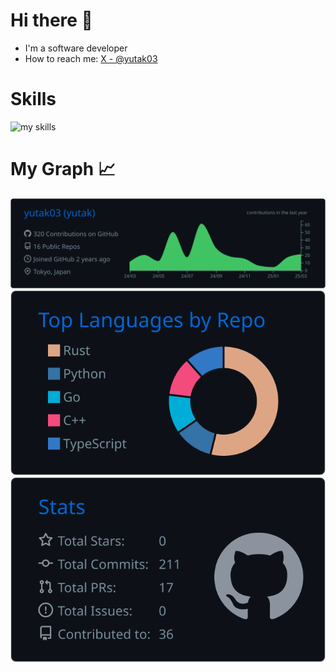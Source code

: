 # Hi there 👋

- I'm a software developer
- How to reach me: [X - @yutak03](https://twitter.com/yutak03)

# Skills

<img alt="my skills" src="https://skillicons.dev/icons?theme=dark&perline=7&i=rust,go,python,ts,svelte,tauri,fastapi,docker,aws,firebase" />


# My Graph 📈
[![](https://raw.githubusercontent.com/yutak03/yutak03/main/profile-summary-card-output/github_dark/0-profile-details.svg)](https://github.com/vn7n24fzkq/github-profile-summary-cards)
[![](https://raw.githubusercontent.com/yutak03/yutak03/main/profile-summary-card-output/github_dark/1-repos-per-language.svg)](https://github.com/vn7n24fzkq/github-profile-summary-cards) 
[![](https://raw.githubusercontent.com/yutak03/yutak03/main/profile-summary-card-output/github_dark/3-stats.svg)](https://github.com/vn7n24fzkq/github-profile-summary-cards) 
